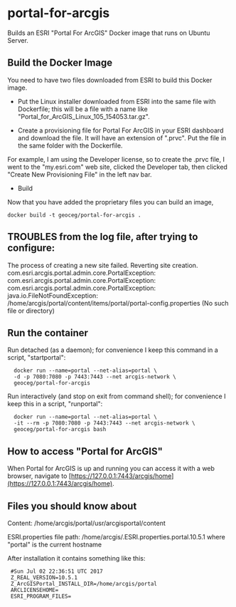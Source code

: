 # portal-for-arcgis
Builds an ESRI "Portal For ArcGIS" Docker image that runs on Ubuntu Server.

## Build the Docker Image

You need to have two files downloaded from ESRI to build this Docker image.

* Put the Linux installer downloaded from ESRI into the same file with Dockerfile;
this will be a file with a name like "Portal_for_ArcGIS_Linux_105_154053.tar.gz".

* Create a provisioning file for Portal For ArcGIS in your ESRI dashboard and download the file.
It will have an extension of ".prvc". Put the file in the same folder with the Dockerfile.

For example, I am using the Developer license, so to create the .prvc
file, I went to the "my.esri.com" web site, clicked the Developer tab,
then clicked "Create New Provisioning File" in the left nav bar.

* Build 

Now that you have added the proprietary files you can build an image, 
```
docker build -t geoceg/portal-for-arcgis .
```

## TROUBLES from the log file, after trying to configure:

<Msg time="2017-07-12T01:56:06,793" type="SEVERE" code="209024"
source="Portal Admin" process="23147" thread="14" methodName=""
machine="PORTAL" user="" elapsed="">The process of creating a new site
failed. Reverting site
creation. com.esri.arcgis.portal.admin.core.PortalException:
com.esri.arcgis.portal.admin.core.PortalException:
com.esri.arcgis.portal.admin.core.PortalException:
java.io.FileNotFoundException:
/home/arcgis/portal/content/items/portal/portal-config.properties (No
such file or directory)</Msg>


## Run the container 

Run detached (as a daemon); for convenience I keep this command in a script, "startportal":
```
  docker run --name=portal --net-alias=portal \
  -d -p 7080:7080 -p 7443:7443 --net arcgis-network \
  geoceg/portal-for-arcgis
```
Run interactively (and stop on exit from command shell);
for convenience I keep this in a script, "runportal":
```
  docker run --name=portal --net-alias=portal \
  -it --rm -p 7080:7080 -p 7443:7443 --net arcgis-network \
  geoceg/portal-for-arcgis bash
```

## How to access "Portal for ArcGIS"

When Portal for ArcGIS is up and running you can access it with a web browser, 
navigate to [https://127.0.0.1:7443/arcgis/home](https://127.0.0.1:7443/arcgis/home).

## Files you should know about

Content: /home/arcgis/portal/usr/arcgisportal/content

ESRI.properties file path: /home/arcgis/.ESRI.properties.portal.10.5.1
where "portal" is the current hostname

After installation it contains something like this:
```
 #Sun Jul 02 22:36:51 UTC 2017
 Z_REAL_VERSION=10.5.1
 Z_ArcGISPortal_INSTALL_DIR=/home/arcgis/portal
 ARCLICENSEHOME=
 ESRI_PROGRAM_FILES=
```

